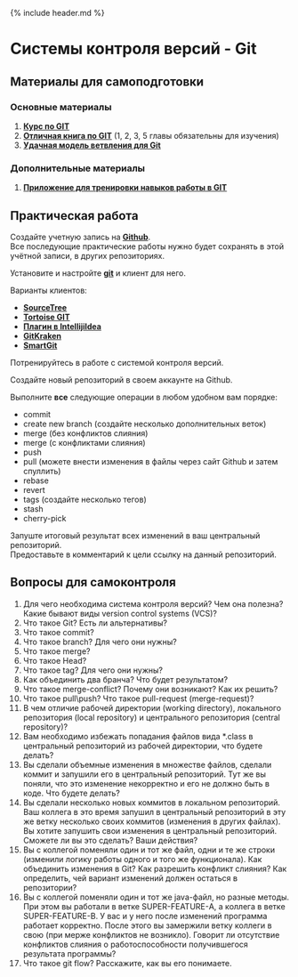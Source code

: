{% include header.md %}

Системы контроля версий - Git
====================

Материалы для самоподготовки
---------------------

### Основные материалы
1. **[Курс по GIT](https://learn.by/courses/course-v1:EPAM+VCG+ext1/about)**
1. **[Отличная книга по GIT](https://git-scm.com/book/ru/v2)** (1, 2, 3, 5 главы обязательны для изучения)
1. **[Удачная модель ветвления для Git](https://habr.com/ru/post/106912/)**

### Дополнительные материалы
1. **[Приложение для тренировки навыков работы в GIT](https://learngitbranching.js.org/)**

Практическая работа
---------------------
Создайте учетную запись на **[Github](https://github.com/)**.  
Все последующие практические работы нужно будет сохранять в этой учётной записи, в других репозиториях.

Установите и настройте **[git](https://git-scm.com/downloads)** и клиент для него.

Варианты клиентов:
* **[SourceTree](https://www.sourcetreeapp.com/)**
* **[Tortoise GIT](https://tortoisegit.org/)**
* **[Плагин в IntellijiIdea](https://plugins.jetbrains.com/plugin/3033-git-integration)**
* **[GitKraken](https://www.gitkraken.com/)**
* **[SmartGit](http://www.syntevo.com/smartgit/)**

Потренируйтесь в работе с системой контроля версий.  

Создайте новый репозиторий в своем аккаунте на Github.

Выполните **все** следующие операции в любом удобном вам порядке:
* commit
* create new branch (создайте несколько дополнительных веток)
* merge (без конфликтов слияния)
* merge (с конфликтами слияния)
* push
* pull (можете внести изменения в файлы через сайт Github и затем спуллить)
* rebase
* revert
* tags (создайте несколько тегов)
* stash 
* cherry-pick

Запуште итоговый результат всех изменений в ваш центральный репозиторий.  
Предоставьте в комментарий к цели ссылку на данный репозиторий.

Вопросы для самоконтроля
---------------------
1. Для чего необходима система контроля версий? Чем она полезна? Какие бывают виды version control systems (VCS)?
1. Что такое Git? Есть ли альтернативы?
1. Что такое commit?
1. Что такое branch? Для чего они нужны?
1. Что такое merge?
1. Что такое Head?
1. Что такое tag? Для чего они нужны?
1. Как объединить два бранча? Что будет результатом?
1. Что такое merge-conflict? Почему они возникают? Как их решить?
1. Что такое pull\push? Что такое pull-request (merge-request)?
1. В чем отличие рабочей директории (working directory), локального репозитория (local repository) и центрального 
репозитория (central repository)?
1. Вам необходимо избежать попадания файлов вида *.class в центральный репозиторий из рабочей директории, что будете делать?
1. Вы сделали объемные изменения в множестве файлов, сделали коммит и запушили его в центральный репозиторий. Тут же вы поняли, что это изменение некорректно и его не должно быть в коде. Что будете делать?
1. Вы сделали несколько новых коммитов в локальном репозиторий. Ваш коллега в это время запушил в центральный репозиторий в эту же ветку несколько своих коммитов (изменения в других файлах).
Вы хотите запушить свои изменения в центральный репозиторий. Сможете ли вы это сделать? Ваши действия?
1. Вы с коллегой поменяли один и тот же файл, одни и те же строки (изменили логику работы одного и того же функционала). 
Как объединить изменения в Git? Как разрешить конфликт слияния? Как определить, чей вариант изменений должен остаться в репозитории?
1. Вы с коллегой поменяли один и тот же java-файл, но разные методы. При этом вы работали в ветке SUPER-FEATURE-А, а коллега в ветке SUPER-FEATURE-В. У вас и у него после изменений программа работает корректно. 
После этого вы замержили ветку коллеги в свою (при мерже конфликтов не возникло). Говорит ли отсутствие конфликтов слияния о работоспособности получившегося результата программы?
1. Что такое git flow? Расскажите, как вы его понимаете.